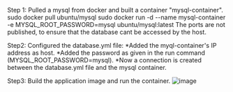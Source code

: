 Step 1:
Pulled a mysql from docker and built a container "mysql-container".
 sudo docker pull ubuntu/mysql
 sudo docker run -d --name mysql-container -e MYSQL_ROOT_PASSWORD=mysql ubuntu/mysql:latest
The ports are not published, to ensure that the database cant be accessed by the host.
 
Step2:
Configured the database.yml file:
*Added the myql-container's IP address as host. 
*Added the password as given in the run command (MYSQL_ROOT_PASSWORD=mysql).
*Now a connection is created between the database.yml file and the mysql container.

Step3:
Build the application image and run the container.
![image](https://user-images.githubusercontent.com/106901908/229294276-5fb0f201-d6ba-41a8-b139-b53c92fc6ba3.png)

